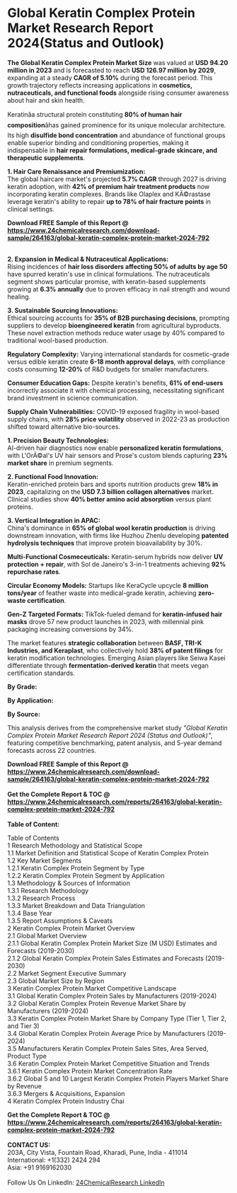 <h1>Global Keratin Complex Protein Market Research Report 2024(Status and Outlook)</h1><p><strong>The Global Keratin Complex Protein Market Size</strong> was valued at <strong>USD 94.20 million in 2023</strong> and is forecasted to reach <strong>USD 126.97 million by 2029</strong>, expanding at a steady <strong>CAGR of 5.10%</strong> during the forecast period. This growth trajectory reflects increasing applications in <strong>cosmetics, nutraceuticals, and functional foods</strong> alongside rising consumer awareness about hair and skin health.</p><p>Keratinâa structural protein constituting <strong>80% of human hair composition</strong>âhas gained prominence for its unique molecular architecture. Its high <strong>disulfide bond concentration</strong> and abundance of functional groups enable superior binding and conditioning properties, making it indispensable in <strong>hair repair formulations, medical-grade skincare, and therapeutic supplements</strong>.</p><p><strong>1. Hair Care Renaissance and Premiumization:</strong><br>
The global haircare market's projected <strong>5.7% CAGR</strong> through 2027 is driving keratin adoption, with <strong>42% of premium hair treatment products</strong> now incorporating keratin complexes. Brands like Olaplex and KÃ©rastase leverage keratin's ability to repair <strong>up to 78% of hair fracture points</strong> in clinical settings.</p><div><b>Download FREE Sample of this Report @ 
            <a href="https://www.24chemicalresearch.com/download-sample/264163/global-keratin-complex-protein-market-2024-792">
            https://www.24chemicalresearch.com/download-sample/264163/global-keratin-complex-protein-market-2024-792</a></b></div><br><p><strong>2. Expansion in Medical &amp; Nutraceutical Applications:</strong><br>
Rising incidences of <strong>hair loss disorders affecting 50% of adults by age 50</strong> have spurred keratin's use in clinical formulations. The nutraceuticals segment shows particular promise, with keratin-based supplements growing at <strong>6.3% annually</strong> due to proven efficacy in nail strength and wound healing.</p><p><strong>3. Sustainable Sourcing Innovations:</strong><br>
Ethical sourcing accounts for <strong>35% of B2B purchasing decisions</strong>, prompting suppliers to develop <strong>bioengineered keratin</strong> from agricultural byproducts. These novel extraction methods reduce water usage by 40% compared to traditional wool-based production.</p><p><strong>Regulatory Complexity:</strong> Varying international standards for cosmetic-grade versus edible keratin create <strong>6-18 month approval delays</strong>, with compliance costs consuming <strong>12-20%</strong> of R&amp;D budgets for smaller manufacturers.</p><p><strong>Consumer Education Gaps:</strong> Despite keratin's benefits, <strong>61% of end-users</strong> incorrectly associate it with chemical processing, necessitating significant brand investment in science communication.</p><p><strong>Supply Chain Vulnerabilities:</strong> COVID-19 exposed fragility in wool-based supply chains, with <strong>28% price volatility</strong> observed in 2022-23 as production shifted toward alternative bio-sources.</p><p><strong>1. Precision Beauty Technologies:</strong><br>
AI-driven hair diagnostics now enable <strong>personalized keratin formulations</strong>, with L'OrÃ©al's UV hair sensors and Prose's custom blends capturing <strong>23% market share</strong> in premium segments.</p><p><strong>2. Functional Food Innovation:</strong><br>
Keratin-enriched protein bars and sports nutrition products grew <strong>18% in 2023</strong>, capitalizing on the <strong>USD 7.3 billion collagen alternatives</strong> market. Clinical studies show <strong>40% better amino acid absorption</strong> versus plant proteins.</p><p><strong>3. Vertical Integration in APAC:</strong><br>
China's dominance in <strong>65% of global wool keratin production</strong> is driving downstream innovation, with firms like Huzhou Zhenlu developing <strong>patented hydrolysis techniques</strong> that improve protein bioavailability by 30%.</p><p><strong>Multi-Functional Cosmeceuticals:</strong> Keratin-serum hybrids now deliver <strong>UV protection + repair</strong>, with Sol de Janeiro's 3-in-1 treatments achieving <strong>92% repurchase rates</strong>.</p><p><strong>Circular Economy Models:</strong> Startups like KeraCycle upcycle <strong>8 million tons/year</strong> of feather waste into medical-grade keratin, achieving <strong>zero-waste certification</strong>.</p><p><strong>Gen-Z Targeted Formats:</strong> TikTok-fueled demand for <strong>keratin-infused hair masks</strong> drove 57 new product launches in 2023, with millennial pink packaging increasing conversions by 34%.</p><p>The market features <strong>strategic collaboration</strong> between <strong>BASF, TRI-K Industries, and Keraplast</strong>, who collectively hold <strong>38% of patent filings</strong> for keratin modification technologies. Emerging Asian players like Seiwa Kasei differentiate through <strong>fermentation-derived keratin</strong> that meets vegan certification standards.</p><p><strong>By Grade:</strong></p><p><strong>By Application:</strong></p><p><strong>By Source:</strong></p><p>This analysis derives from the comprehensive market study <em>"Global Keratin Complex Protein Market Research Report 2024 (Status and Outlook)"</em>, featuring competitive benchmarking, patent analysis, and 5-year demand forecasts across 22 countries.</p><div><b>Download FREE Sample of this Report @ 
            <a href="https://www.24chemicalresearch.com/download-sample/264163/global-keratin-complex-protein-market-2024-792">
            https://www.24chemicalresearch.com/download-sample/264163/global-keratin-complex-protein-market-2024-792</a></b></div><br><div><b>Get the Complete Report & TOC @ 
            <a href="https://www.24chemicalresearch.com/reports/264163/global-keratin-complex-protein-market-2024-792">
            https://www.24chemicalresearch.com/reports/264163/global-keratin-complex-protein-market-2024-792</a></b></div><br>
            <b>Table of Content:</b><p>Table of Contents<br />
1 Research Methodology and Statistical Scope<br />
1.1 Market Definition and Statistical Scope of Keratin Complex Protein<br />
1.2 Key Market Segments<br />
1.2.1 Keratin Complex Protein Segment by Type<br />
1.2.2 Keratin Complex Protein Segment by Application<br />
1.3 Methodology & Sources of Information<br />
1.3.1 Research Methodology<br />
1.3.2 Research Process<br />
1.3.3 Market Breakdown and Data Triangulation<br />
1.3.4 Base Year<br />
1.3.5 Report Assumptions & Caveats<br />
2 Keratin Complex Protein Market Overview<br />
2.1 Global Market Overview<br />
2.1.1 Global Keratin Complex Protein Market Size (M USD) Estimates and Forecasts (2019-2030)<br />
2.1.2 Global Keratin Complex Protein Sales Estimates and Forecasts (2019-2030)<br />
2.2 Market Segment Executive Summary<br />
2.3 Global Market Size by Region<br />
3 Keratin Complex Protein Market Competitive Landscape<br />
3.1 Global Keratin Complex Protein Sales by Manufacturers (2019-2024)<br />
3.2 Global Keratin Complex Protein Revenue Market Share by Manufacturers (2019-2024)<br />
3.3 Keratin Complex Protein Market Share by Company Type (Tier 1, Tier 2, and Tier 3)<br />
3.4 Global Keratin Complex Protein Average Price by Manufacturers (2019-2024)<br />
3.5 Manufacturers Keratin Complex Protein Sales Sites, Area Served, Product Type<br />
3.6 Keratin Complex Protein Market Competitive Situation and Trends<br />
3.6.1 Keratin Complex Protein Market Concentration Rate<br />
3.6.2 Global 5 and 10 Largest Keratin Complex Protein Players Market Share by Revenue<br />
3.6.3 Mergers & Acquisitions, Expansion<br />
4 Keratin Complex Protein Industry Chai</p><div><b>Get the Complete Report & TOC @ 
            <a href="https://www.24chemicalresearch.com/reports/264163/global-keratin-complex-protein-market-2024-792">
            https://www.24chemicalresearch.com/reports/264163/global-keratin-complex-protein-market-2024-792</a></b></div><br><b>CONTACT US:</b><br>
            203A, City Vista, Fountain Road, Kharadi, Pune, India - 411014<br>
            International: +1(332) 2424 294<br>
            Asia: +91 9169162030 <br><br>
            Follow Us On LinkedIn: <a href="https://www.linkedin.com/company/24chemicalresearch/">24ChemicalResearch LinkedIn</a>